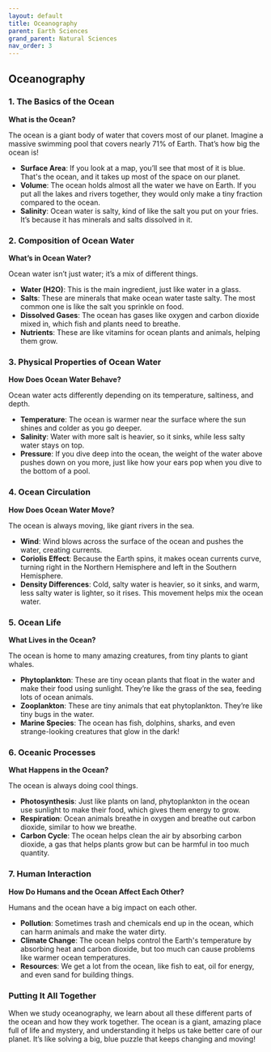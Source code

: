 ```yaml
---
layout: default
title: Oceanography
parent: Earth Sciences
grand_parent: Natural Sciences
nav_order: 3
---
```


## **Oceanography**

### 1. The Basics of the Ocean

**What is the Ocean?**

The ocean is a giant body of water that covers most of our planet. Imagine a massive swimming pool that covers nearly 71% of Earth. That’s how big the ocean is!

- **Surface Area**: If you look at a map, you’ll see that most of it is blue. That's the ocean, and it takes up most of the space on our planet.
- **Volume**: The ocean holds almost all the water we have on Earth. If you put all the lakes and rivers together, they would only make a tiny fraction compared to the ocean.
- **Salinity**: Ocean water is salty, kind of like the salt you put on your fries. It’s because it has minerals and salts dissolved in it.

### 2. Composition of Ocean Water

**What’s in Ocean Water?**

Ocean water isn’t just water; it’s a mix of different things.

- **Water (H2O)**: This is the main ingredient, just like water in a glass.
- **Salts**: These are minerals that make ocean water taste salty. The most common one is like the salt you sprinkle on food.
- **Dissolved Gases**: The ocean has gases like oxygen and carbon dioxide mixed in, which fish and plants need to breathe.
- **Nutrients**: These are like vitamins for ocean plants and animals, helping them grow.

### 3. Physical Properties of Ocean Water

**How Does Ocean Water Behave?**

Ocean water acts differently depending on its temperature, saltiness, and depth.

- **Temperature**: The ocean is warmer near the surface where the sun shines and colder as you go deeper.
- **Salinity**: Water with more salt is heavier, so it sinks, while less salty water stays on top.
- **Pressure**: If you dive deep into the ocean, the weight of the water above pushes down on you more, just like how your ears pop when you dive to the bottom of a pool.

### 4. Ocean Circulation

**How Does Ocean Water Move?**

The ocean is always moving, like giant rivers in the sea.

- **Wind**: Wind blows across the surface of the ocean and pushes the water, creating currents.
- **Coriolis Effect**: Because the Earth spins, it makes ocean currents curve, turning right in the Northern Hemisphere and left in the Southern Hemisphere.
- **Density Differences**: Cold, salty water is heavier, so it sinks, and warm, less salty water is lighter, so it rises. This movement helps mix the ocean water.

### 5. Ocean Life

**What Lives in the Ocean?**

The ocean is home to many amazing creatures, from tiny plants to giant whales.

- **Phytoplankton**: These are tiny ocean plants that float in the water and make their food using sunlight. They’re like the grass of the sea, feeding lots of ocean animals.
- **Zooplankton**: These are tiny animals that eat phytoplankton. They’re like tiny bugs in the water.
- **Marine Species**: The ocean has fish, dolphins, sharks, and even strange-looking creatures that glow in the dark!

### 6. Oceanic Processes

**What Happens in the Ocean?**

The ocean is always doing cool things.

- **Photosynthesis**: Just like plants on land, phytoplankton in the ocean use sunlight to make their food, which gives them energy to grow.
- **Respiration**: Ocean animals breathe in oxygen and breathe out carbon dioxide, similar to how we breathe.
- **Carbon Cycle**: The ocean helps clean the air by absorbing carbon dioxide, a gas that helps plants grow but can be harmful in too much quantity.

### 7. Human Interaction

**How Do Humans and the Ocean Affect Each Other?**

Humans and the ocean have a big impact on each other.

- **Pollution**: Sometimes trash and chemicals end up in the ocean, which can harm animals and make the water dirty.
- **Climate Change**: The ocean helps control the Earth's temperature by absorbing heat and carbon dioxide, but too much can cause problems like warmer ocean temperatures.
- **Resources**: We get a lot from the ocean, like fish to eat, oil for energy, and even sand for building things.

### Putting It All Together

When we study oceanography, we learn about all these different parts of the ocean and how they work together. The ocean is a giant, amazing place full of life and mystery, and understanding it helps us take better care of our planet. It’s like solving a big, blue puzzle that keeps changing and moving!
